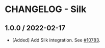 # CHANGELOG - Silk

## 1.0.0 / 2022-02-17

* [Added] Add Silk integration. See [#10783](https://github.com/DataDog/integrations-core/pull/10783).

